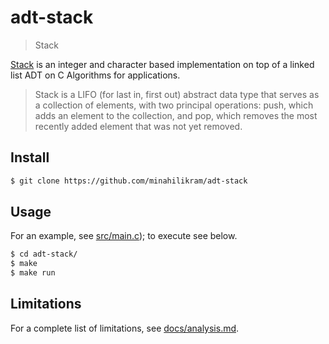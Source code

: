 # adt-stack

> Stack

[Stack](https://en.wikipedia.org/wiki/Stack_(abstract_data_type)) is an integer and character based implementation on top of a linked list ADT on C Algorithms for applications.

> Stack is a LIFO (for last in, first out) abstract data type that serves as a collection of elements, with two principal operations: push, which adds an element to the collection, and pop, which removes the most recently added element that was not yet removed.

## Install

```sh
$ git clone https://github.com/minahilikram/adt-stack
```

## Usage

For an example, see [src/main.c](https://github.com/minahilikram/adt-stack/blob/master/src/main.c)); to execute see below.

```sh
$ cd adt-stack/
$ make
$ make run
```

## Limitations

For a complete list of limitations, see [docs/analysis.md](https://github.com/minahilikram/adt-stack/blob/master/docs/analysis.md).
